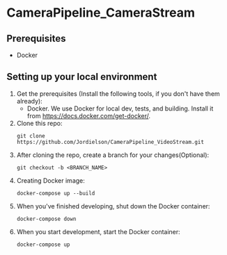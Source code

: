 # CameraPipeline_CameraStream

## Prerequisites
- Docker

## Setting up your local environment
1. Get the prerequisites (Install the following tools, if you don't have them already):
    - Docker. We use Docker for local dev, tests, and building. Install it from https://docs.docker.com/get-docker/.
2. Clone this repo:
    ```
    git clone https://github.com/Jordielson/CameraPipeline_VideoStream.git
    ```
3. After cloning the repo, create a branch for your changes(Optional):
    ```
    git checkout -b <BRANCH_NAME>
    ```
4. Creating Docker image:
    ```
    docker-compose up --build
    ```
5. When you've finished developing, shut down the Docker container:
    ```
    docker-compose down
    ```
6. When you start development, start the Docker container:
    ```
    docker-compose up
    ```
